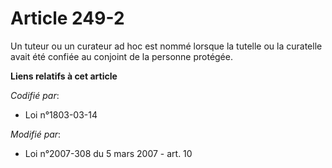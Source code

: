 # Article 249-2

Un tuteur ou un curateur ad hoc est nommé lorsque la tutelle ou la curatelle avait été confiée au conjoint de la personne
protégée.

**Liens relatifs à cet article**

_Codifié par_:

  - Loi n°1803-03-14

_Modifié par_:

  - Loi n°2007-308 du 5 mars 2007 - art. 10
